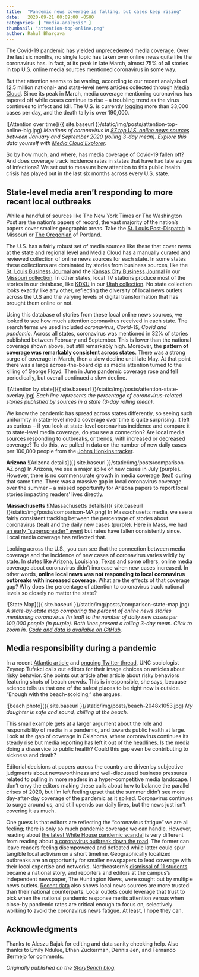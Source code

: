 ```yaml
---
title:  "Pandemic news coverage is falling, but cases keep rising"
date:   2020-09-21 00:09:00 -0500
categories: [ "media-analysis" ]
thumbnail: "attention-top-online.png"
author: Rahul Bhargava
---
```


The Covid-19 pandemic has yielded unprecedented media coverage. Over the last six months, no single topic has taken over online news quite like the coronavirus has. In fact, at its peak in late March, almost 75% of all stories in top U.S. online media sources mentioned coronavirus in some way.

But that attention seems to be waning, according to our recent analysis of 12.5 million national- and state-level news articles collected through [Media Cloud](https://mediacloud.org/). Since its peak in March, media coverage mentioning coronavirus has tapered off while cases continue to rise – a troubling trend as the virus continues to infect and kill. The U.S. is currently [logging](https://www.nytimes.com/interactive/2020/us/coronavirus-us-cases.html?action=click&module=Top%20Stories&pgtype=Homepage) more than 33,000 cases per day, and the death tally is over 190,000.

![Attention over time]({{ site.baseurl }}/static/img/posts/attention-top-online-big.jpg)
*Mentions of coronavirus in [87 top U.S. online news sources](https://sources.mediacloud.org/#/collections/186572516) between January and September 2020 (rolling 3-day mean). Explore this data yourself with [Media Cloud Explorer](https://explorer.mediacloud.org/#/queries/search?qs=%255B%257B%2522label%2522%253A%2522coronavirus%2520OR%2520covid%2520or%2520%255C%2522co...%2522%252C%2522q%2522%253A%2522%27coronavirus%2520OR%2520covid%2520OR%2520%255C%2522covid%252019%255C%2522%2520OR%2520%255C%2522covid-19%255C%2522%2520OR%2520covid19%2520OR%2520pandemic%27%2522%252C%2522color%2522%253A%2522%25231f77b4%2522%252C%2522startDate%2522%253A%25222020-01-09%2522%252C%2522endDate%2522%253A%25222020-09-09%2522%252C%2522sources%2522%253A%255B%255D%252C%2522collections%2522%253A%255B186572516%255D%252C%2522searches%2522%253A%255B%255D%257D%255D).*

So by how much, and where, has media coverage of Covid-19 fallen off? And does coverage track incidence rates in states that have had late surges of infections? We set out to measure how attention to this public health crisis has played out in the last six months across every U.S. state.

## State-level media aren’t responding to more recent local outbreaks

While a handful of sources like The New York Times or The Washington Post are the nation’s papers of record, the vast majority of the nation’s papers cover smaller geographic areas. Take the [St. Louis Post-Dispatch](https://www.stltoday.com/) in Missouri or [The Oregonian](https://www.oregonlive.com/) of Portland.

The U.S. has a fairly robust set of media sources like these that cover news at the state and regional level and Media Cloud has a manually curated and reviewed collection of online news sources for each state. In some states these collections are dominated by stories from business sources, like the [St. Louis Business Journal](https://sources.mediacloud.org/#/sources/1255) and the [Kansas City Business Journal](https://sources.mediacloud.org/#/sources/661741) in our [Missouri collection](https://sources.mediacloud.org/#/collections/38381321). In other states, local TV stations produce most of the stories in our database, like [KDXU](https://sources.mediacloud.org/#/sources/663628) in our [Utah collection](https://sources.mediacloud.org/#/collections/38381406). No state collection looks exactly like any other, reflecting the diversity of local news outlets across the U.S and the varying levels of digital transformation that has brought them online or not.

Using this database of stories from these local online news sources, we looked to see how much attention coronavirus received in each state. The search terms we used included <i>coronavirus, Covid-19, Covid and pandemic</i>. Across all states, coronavirus was mentioned in 32% of stories published between February and September. This is lower than the national coverage shown above, but still remarkably high. Moreover, the <b>pattern of coverage was remarkably consistent across states</b>. There was a strong surge of coverage in March, then a slow decline until late May. At that point there was a large across-the-board dip as media attention turned to the killing of George Floyd. Then in June pandemic coverage rose and fell periodically, but overall continued a slow decline.

![Attention by state]({{ site.baseurl }}/static/img/posts/attention-state-overlay.jpg)
*Each line represents the percentage of coronavirus-related stories published by sources in a state (3-day rolling mean).*

We know the pandemic has spread across states differently, so seeing such uniformity in state-level media coverage over time is quite surprising. It left us curious – if you look at state-level coronavirus incidence and compare it to state-level media coverage, do you see a connection? Are local media sources responding to outbreaks, or trends, with increased or decreased coverage? To do this, we pulled in data on the number of new daily cases per 100,000 people from the [Johns Hopkins tracker](https://coronavirus.jhu.edu/).

<b>Arizona</b>
![Arizona details]({{ site.baseurl }}/static/img/posts/comparison-AZ.png)
In Arizona, we see a major spike of new cases in July (purple). However, there is no commensurate growth in media coverage (teal) during that same time. There was a massive gap in local coronavirus coverage over the summer – a missed opportunity for Arizona papers to report local stories impacting readers’ lives directly.

<b>Massachusetts</b>
![Massachusetts details]({{ site.baseurl }}/static/img/posts/comparison-MA.png)
In Massachusetts media, we see a fairly consistent tracking between the percentage of stories about coronavirus (teal) and the daily new cases (purple). Here in Mass, we had [an early “superspreader” event](https://www.wbur.org/commonhealth/2020/08/25/genetic-fingerprints-biogen-superspreader-boston) but rates have fallen consistently since. Local media coverage has reflected that.

Looking across the U.S., you can see that the connection between media coverage and the incidence of new cases of coronavirus varies wildly by state. In states like Arizona, Louisiana, Texas and some others, online media coverage about coronavirus didn’t increase when new cases increased. In other words, <b>online local news was not responding to local coronavirus outbreaks with increased coverage</b>. What are the effects of that coverage gap? Why does the percentage of attention to coronavirus track national levels so closely no matter the state?

![State Map]({{ site.baseurl }}/static/img/posts/comparison-state-map.jpg)
*A state-by-state map comparing the percent of online news stories mentioning coronavirus (in teal) to the number of daily new cases per 100,000 people (in purple). Both lines present a rolling 3-day mean. Click to zoom in. [Code and data is available on GitHub](https://github.com/rahulbot/US-Coronavirus-State-Media-Coverage).*

## Media responsibility during a pandemic

In a recent [Atlantic article](https://www.theatlantic.com/health/archive/2020/07/it-okay-go-beach/613849/) and [ongoing Twitter thread](https://twitter.com/zeynep/status/1279432888048594944?lang=en), UNC sociologist Zeynep Tufekci calls out editors for their image choices on articles about risky behavior. She points out article after article about risky behaviors featuring shots of beach crowds. This is irresponsible, she says, because science tells us that one of the safest places to be right now is outside. “Enough with the beach-scolding,” she argues.

![beach photo]({{ site.baseurl }}/static/img/posts/beach-2048x1053.jpg)
*My daughter is safe and sound, chilling at the beach.*

This small example gets at a larger argument about the role and responsibility of media in a pandemic, and towards public health at large. Look at the gap of coverage in Oklahoma, where coronavirus continues its steady rise but media reporting has left it out of the headlines. Is the media doing a disservice to public health? Could this gap even be contributing to sickness and death?

Editorial decisions at papers across the country are driven by subjective judgments about newsworthiness and well-discussed business pressures related to pulling in more readers in a hyper-competitive media landscape. I don’t envy the editors making these calls about how to balance the parallel crises of 2020, but I’m left feeling upset that the summer didn’t see more day-after-day coverage of the pandemic as it spiked. Coronavirus continues to surge around us, and still upends our daily lives, but the news just isn’t covering it as much.

One guess is that editors are reflecting the “coronavirus fatigue” we are all feeling; there is only so much pandemic coverage we can handle. However, reading about [the latest White House pandemic scandal](https://www.washingtonpost.com/us-policy/2020/09/17/usps-trump-coronavirus-amazon-foia/) is very different from reading about [a coronavirus outbreak down the road](https://www.boston.com/news/coronavirus/2020/08/28/covid-19-cases-maine-wedding-big-moose-inn). The former can leave readers feeling disempowered and defeated while latter could spur tangible local activism on a short timeline. Geographically localized outbreaks are an opportunity for smaller newspapers to lead coverage with their local expertise and networks. Northeastern’s [dismissal of 11 students](https://huntnewsnu.com/63154/campus/dismissed-nu-in-students-refunded-tuition-for-spring-semester/) became a national story, and reporters and editors at the campus’s independent newspaper, The Huntington News, were sought out by multiple news outlets. [Recent data](https://knightfoundation.org/articles/local-news-is-more-trusted-than-national-news-but-that-could-change/) also shows local news sources are more trusted than their national counterparts. Local outlets could leverage that trust to pick when the national pandemic response merits attention versus when close-by pandemic rates are critical enough to focus on, selectively working to avoid the coronavirus news fatigue. At least, I hope they can.

## Acknowledgments

Thanks to Aleszu Bajak for editing and data sanity checking help. Also thanks to Emily Ndulue, Ethan Zuckerman, Dennis Jen, and Fernando Bermejo for comments.

*Originally published on the [StoryBench blog](https://www.storybench.org/pandemic-news-coverage-is-falling-but-cases-keep-rising/).*
